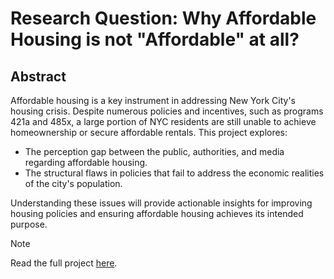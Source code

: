 # Research Question: Why Affordable Housing is not "Affordable" at all?
## Abstract
Affordable housing is a key instrument in addressing New York City's housing crisis. Despite numerous policies and incentives, such as programs 421a and 485x, a large portion of NYC residents are still unable to achieve homeownership or secure affordable rentals. This project explores:
* The perception gap between the public, authorities, and media regarding affordable housing.
* The structural flaws in policies that fail to address the economic realities of the city's population.

Understanding these issues will provide actionable insights for improving housing policies and ensuring affordable housing achieves its intended purpose.

> [!NOTE]
> Read the full project [here](https://github.com/fantofan/Fanto-s-Final-Project/blob/main/Final_Project_Code.ipynb).
